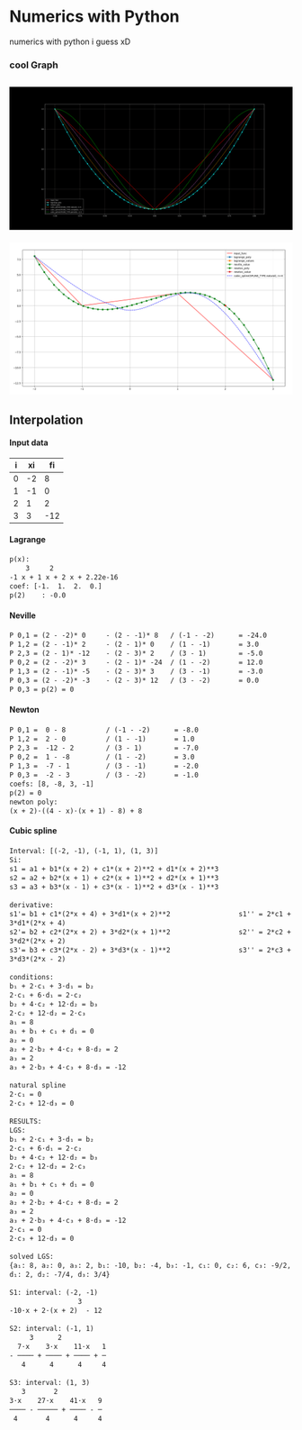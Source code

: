 # Numerics with Python
numerics with python i guess xD

### cool Graph
![cool-figure](https://raw.githubusercontent.com/JohannesTheiss/numerics_with_python/main/screenshots/Figure_2.png)
---
![cool-figure](https://raw.githubusercontent.com/JohannesTheiss/numerics_with_python/main/screenshots/Figure_1.png)


## Interpolation
#### Input data
| i  | xi | fi  |
| -- | -- | --  |
| 0  | -2 | 8   |
| 1  | -1 | 0   |
| 2  | 1  | 2   |
| 3  | 3  | -12 |


#### Lagrange
```
p(x):
    3     2
-1 x + 1 x + 2 x + 2.22e-16
coef: [-1.  1.  2.  0.]
p(2)    : -0.0
```

#### Neville
```
P 0,1 = (2 - -2)* 0     - (2 - -1)* 8   / (-1 - -2)      = -24.0
P 1,2 = (2 - -1)* 2     - (2 - 1)* 0    / (1 - -1)       = 3.0
P 2,3 = (2 - 1)* -12    - (2 - 3)* 2    / (3 - 1)        = -5.0
P 0,2 = (2 - -2)* 3     - (2 - 1)* -24  / (1 - -2)       = 12.0
P 1,3 = (2 - -1)* -5    - (2 - 3)* 3    / (3 - -1)       = -3.0
P 0,3 = (2 - -2)* -3    - (2 - 3)* 12   / (3 - -2)       = 0.0
P 0,3 = p(2) = 0
```

#### Newton
```
P 0,1 =  0 - 8          / (-1 - -2)      = -8.0
P 1,2 =  2 - 0          / (1 - -1)       = 1.0
P 2,3 =  -12 - 2        / (3 - 1)        = -7.0
P 0,2 =  1 - -8         / (1 - -2)       = 3.0
P 1,3 =  -7 - 1         / (3 - -1)       = -2.0
P 0,3 =  -2 - 3         / (3 - -2)       = -1.0
coefs: [8, -8, 3, -1]
p(2) = 0
newton poly:
(x + 2)⋅((4 - x)⋅(x + 1) - 8) + 8
```

#### Cubic spline
```
Interval: [(-2, -1), (-1, 1), (1, 3)]
Si:
s1 = a1 + b1*(x + 2) + c1*(x + 2)**2 + d1*(x + 2)**3
s2 = a2 + b2*(x + 1) + c2*(x + 1)**2 + d2*(x + 1)**3
s3 = a3 + b3*(x - 1) + c3*(x - 1)**2 + d3*(x - 1)**3

derivative:
s1'= b1 + c1*(2*x + 4) + 3*d1*(x + 2)**2                 s1'' = 2*c1 + 3*d1*(2*x + 4)
s2'= b2 + c2*(2*x + 2) + 3*d2*(x + 1)**2                 s2'' = 2*c2 + 3*d2*(2*x + 2)
s3'= b3 + c3*(2*x - 2) + 3*d3*(x - 1)**2                 s3'' = 2*c3 + 3*d3*(2*x - 2)

conditions:
b₁ + 2⋅c₁ + 3⋅d₁ = b₂
2⋅c₁ + 6⋅d₁ = 2⋅c₂
b₂ + 4⋅c₂ + 12⋅d₂ = b₃
2⋅c₂ + 12⋅d₂ = 2⋅c₃
a₁ = 8
a₁ + b₁ + c₁ + d₁ = 0
a₂ = 0
a₂ + 2⋅b₂ + 4⋅c₂ + 8⋅d₂ = 2
a₃ = 2
a₃ + 2⋅b₃ + 4⋅c₃ + 8⋅d₃ = -12

natural spline
2⋅c₁ = 0
2⋅c₃ + 12⋅d₃ = 0

RESULTS:
LGS:
b₁ + 2⋅c₁ + 3⋅d₁ = b₂
2⋅c₁ + 6⋅d₁ = 2⋅c₂
b₂ + 4⋅c₂ + 12⋅d₂ = b₃
2⋅c₂ + 12⋅d₂ = 2⋅c₃
a₁ = 8
a₁ + b₁ + c₁ + d₁ = 0
a₂ = 0
a₂ + 2⋅b₂ + 4⋅c₂ + 8⋅d₂ = 2
a₃ = 2
a₃ + 2⋅b₃ + 4⋅c₃ + 8⋅d₃ = -12
2⋅c₁ = 0
2⋅c₃ + 12⋅d₃ = 0

solved LGS:
{a₁: 8, a₂: 0, a₃: 2, b₁: -10, b₂: -4, b₃: -1, c₁: 0, c₂: 6, c₃: -9/2, d₁: 2, d₂: -7/4, d₃: 3/4}

S1: interval: (-2, -1)
                 3
-10⋅x + 2⋅(x + 2)  - 12

S2: interval: (-1, 1)
     3      2
  7⋅x    3⋅x    11⋅x   1
- ──── + ──── + ──── + ─
   4      4      4     4

S3: interval: (1, 3)
   3       2
3⋅x    27⋅x    41⋅x   9
──── - ───── + ──── - ─
 4       4      4     4
```
